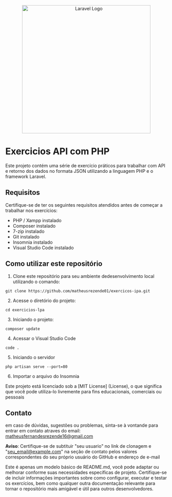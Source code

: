 <p align="center"><a href="https://laravel.com" target="_blank"><img src="https://raw.githubusercontent.com/laravel/art/master/logo-lockup/5%20SVG/2%20CMYK/1%20Full%20Color/laravel-logolockup-cmyk-red.svg" width="400" alt="Laravel Logo"></a></p>

# Exercicios API com PHP

Este projeto contém uma série de exercício práticos para trabalhar com API e retorno dos dados no formata JSON utilizando a linguagem PHP e o framework Laravel.

## Requisitos 

Certifique-se de ter os seguintes requisitos atendidos antes de começar a trabalhar nos exercícios:
* PHP / Xampp instalado
* Composer instalado
* 7-zip instalado
* Git instalado
* Insomnia instalado
* Visual Studio Code instalado

## Como utilizar este repositório
1. Clone este repositório para seu ambiente dedesenvolvimento local utilizando o comando:

```
git clone https://github.com/matheusrezende01/exercicos-ipa.git
```
2. Acesse o diretório do projeto:
```
cd exercicios-lpa
```
3. Iniciando o projeto:
```
composer update 
```
4. Acessar o Visual Studio Code
```
code .
```
5.  Iniciando o servidor 
```
php artisan serve --port=80
```
6.  Importar o arquivo do Insomnia


Este projeto está licenciado sob a [MIT License] (License), o que significa que você pode utiliza-lo livremente para fins educacionais, comerciais ou pessoais

## Contato 

em caso de dúvidas, sugestões ou problemas, sinta-se à vontande para entrar em contato atraves do email: matheusfernandesrezende16@gmail.com

**Aviso**: Certifique-se de subtituir "seu usuario" no link de clonagem e "seu_email@example.com" na seção de contato pelos valores correspondentes do seu próprio usuário do GitHub e  endereço de e-mail

Este é apenas um modelo básico de README.md, você pode adaptar ou melhorar conforme suas necessidades específicas de projeto. Certifique-se de incluir informações importantes sobre como configurar, executar e testar os exercícios, bem como qualquer outra documentação relevante para tornar o repositório mais amigável e útil para outros desenvolvedores. 

